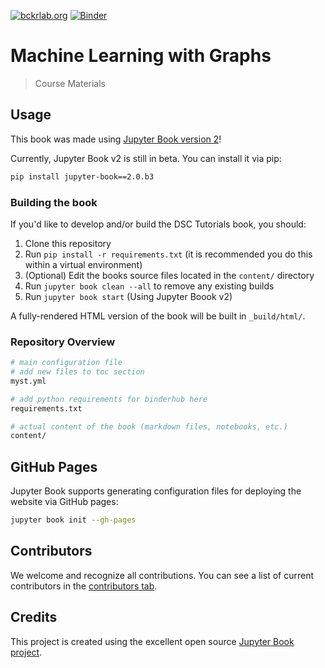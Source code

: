 [![bckrlab.org](https://img.shields.io/badge/bckrlab.org-blue?style=flat)](https://bckrlab.org/course-ml-with-graphs/)
[![Binder](https://mybinder.org/badge_logo.svg)](https://mybinder.org/v2/gh/bckrlab/course-ml-with-graphs/HEAD)

# Machine Learning with Graphs

> Course Materials

## Usage

This book was made using [Jupyter Book version 2](https://next.jupyterbook.org/)!

Currently, Jupyter Book v2 is still in beta. You can install it via pip:

```sh
pip install jupyter-book==2.0.b3
```

### Building the book

If you'd like to develop and/or build the DSC Tutorials book, you should:

1. Clone this repository
2. Run `pip install -r requirements.txt` (it is recommended you do this within a virtual environment)
3. (Optional) Edit the books source files located in the `content/` directory
4. Run `jupyter book clean --all` to remove any existing builds
5. Run `jupyter book start` (Using Jupyter Boook v2)

A fully-rendered HTML version of the book will be built in `_build/html/`.

### Repository Overview

```sh
# main configuration file
# add new files to toc section
myst.yml

# add python requirements for binderhub here
requirements.txt

# actual content of the book (markdown files, notebooks, etc.)
content/
```

## GitHub Pages

Jupyter Book supports generating configuration files for deploying the website via GitHub pages:

```sh
jupyter book init --gh-pages
```


## Contributors

We welcome and recognize all contributions. You can see a list of current contributors in the [contributors tab](https://github.com/chillerb/dsc_tutorials/graphs/contributors).

## Credits

This project is created using the excellent open source [Jupyter Book project](https://jupyterbook.org/).
